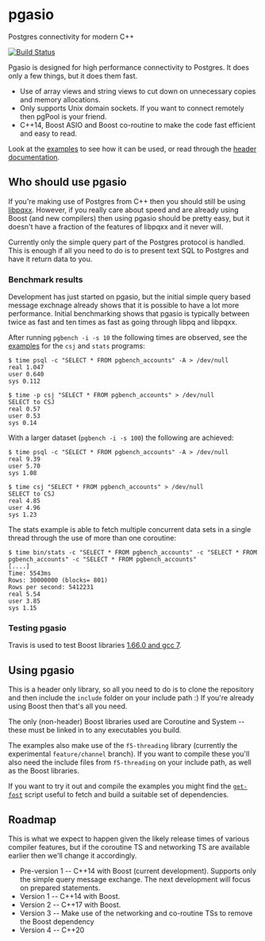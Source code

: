 # pgasio

Postgres connectivity for modern C++

[![Build Status](https://travis-ci.org/KayEss/pgasio.svg?branch=master)](https://travis-ci.org/KayEss/pgasio)

Pgasio is designed for high performance connectivity to Postgres. It does only a few things, but it does them fast.

* Use of array views and string views to cut down on unnecessary copies and memory allocations.
* Only supports Unix domain sockets. If you want to connect remotely then pgPool is your friend.
* C++14, Boost ASIO and Boost co-routine to make the code fast efficient and easy to read.

Look at the [examples](./examples/) to see how it can be used, or read through the [header documentation](./include/pgasio/).


## Who should use pgasio

If you're making use of Postgres from C++ then you should still be using [libpqxx](http://pqxx.org/development/libpqxx/). However, if you really care about speed and are already using Boost (and new compilers) then using pgasio should be pretty easy, but it doesn't have a fraction of the features of libpqxx and it never will.

Currently only the simple query part of the Postgres protocol is handled. This is enough if all you need to do is to present text SQL to Postgres and have it return data to you.


### Benchmark results

Development has just started on pgasio, but the initial simple query based message exchnage already shows that it is possible to have a lot more performance. Initial benchmarking shows that pgasio is typically between twice as fast and ten times as fast as going through libpq and libpqxx.

After running `pgbench -i -s 10` the following times are observed, see the [examples](./examples/) for the `csj` and `stats` programs:

    $ time psql -c "SELECT * FROM pgbench_accounts" -A > /dev/null
    real 1.047
    user 0.640
    sys 0.112

    $ time -p csj "SELECT * FROM pgbench_accounts" > /dev/null
    SELECT to CSJ
    real 0.57
    user 0.53
    sys 0.14

With a larger dataset (`pgbench -i -s 100`) the following are achieved:

    $ time psql -c "SELECT * FROM pgbench_accounts" -A > /dev/null
    real 9.39
    user 5.70
    sys 1.08

    $ time csj "SELECT * FROM pgbench_accounts" > /dev/null
    SELECT to CSJ
    real 4.85
    user 4.96
    sys 1.23

The stats example is able to fetch multiple concurrent data sets in a single thread through the use of more than one coroutine:

    $ time bin/stats -c "SELECT * FROM pgbench_accounts" -c "SELECT * FROM pgbench_accounts" -c "SELECT * FROM pgbench_accounts"
    [....]
    Time: 5543ms
    Rows: 30000000 (blocks= 801)
    Rows per second: 5412231
    real 5.54
    user 3.85
    sys 1.15


### Testing pgasio

Travis is used to test Boost libraries [1.66.0 and gcc 7](https://travis-ci.org/KayEss/f5-threading).


## Using pgasio

This is a header only library, so all you need to do is to clone the repository and then include the `include` folder on your include path :) If you're already using Boost then that's all you need.

The only (non-header) Boost libraries used are Coroutine and System -- these must be linked in to any executables you build.

The examples also make use of the `f5-threading` library (currently the experimental `feature/channel` branch). If you want to compile these you'll also need the include files from `f5-threading` on your include path, as well as the Boost libraries.

If you want to try it out and compile the examples you might find the [`get-fost`](./get-fost.md) script useful to fetch and build a suitable set of dependencies.


## Roadmap

This is what we expect to happen given the likely release times of various compiler features, but if the coroutine TS and networking TS are available earlier then we'll change it accordingly.

* Pre-version 1 -- C++14 with Boost (current development). Supports only the simple query message exchange. The next development will focus on prepared statements.
* Version 1 -- C++14 with Boost.
* Version 2 -- C++17 with Boost.
* Version 3 -- Make use of the networking and co-routine TSs to remove the Boost dependency
* Version 4 -- C++20

